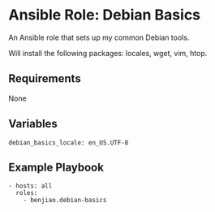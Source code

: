# Ansible Role: Debian Basics

An Ansible role that sets up my common Debian tools.

Will install the following packages: locales, wget, vim, htop.

## Requirements
None

## Variables
```
debian_basics_locale: en_US.UTF-8
```

## Example Playbook

```
- hosts: all
  roles:
    - benjiao.debian-basics
```
